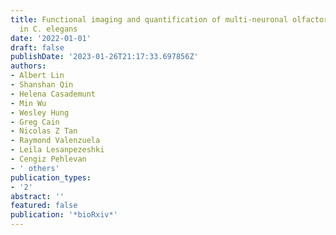 ```yaml
---
title: Functional imaging and quantification of multi-neuronal olfactory responses
  in C. elegans
date: '2022-01-01'
draft: false
publishDate: '2023-01-26T21:17:33.697856Z'
authors:
- Albert Lin
- Shanshan Qin
- Helena Casademunt
- Min Wu
- Wesley Hung
- Greg Cain
- Nicolas Z Tan
- Raymond Valenzuela
- Leila Lesanpezeshki
- Cengiz Pehlevan
- ' others'
publication_types:
- '2'
abstract: ''
featured: false
publication: '*bioRxiv*'
---
```


